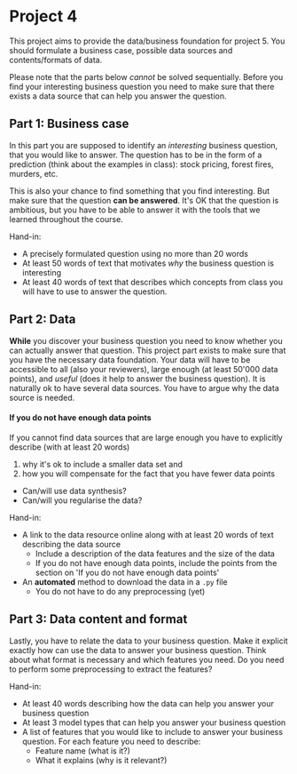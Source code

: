# Project 4

This project aims to provide the data/business foundation for project 5.
You should formulate a business case, possible data sources and contents/formats of data.

Please note that the parts below *cannot* be solved sequentially.
Before you find your interesting business question you need to make sure that there
exists a data source that can help you answer the question.

## Part 1: Business case
In this part you are supposed to identify an *interesting* business question,
that you would like to answer.
The question has to be in the form of a prediction (think about the examples in class):
stock pricing, forest fires, murders, etc.

This is also your chance to find something that you find interesting. 
But make sure that the question **can be answered**.
It's OK that the question is ambitious, but you have to be able to answer it
with the tools that we learned throughout the course.

Hand-in:
* A precisely formulated question using no more than 20 words
* At least 50 words of text that motivates *why* the business question is interesting
* At least 40 words of text that describes which concepts from class you will have to
  use to answer the question.

## Part 2: Data
**While** you discover your business question you need to know whether you can
actually answer that question.
This project part exists to make sure that you have the necessary data foundation.
Your data will have to be accessible to all (also your reviewers), large enough
(at least 50'000 data points), and *useful* (does it help to answer the business question).
It is naturally ok to have several data sources. 
You have to argue why the data source is needed.

#### If you do not have enough data points
If you cannot find data sources that are large enough you have to explicitly describe 
(with at least 20 words)
1. why it's ok to include a smaller data set and
2. how you will compensate for the fact that you have fewer data points
  * Can/will use data synthesis?
  * Can/will you regularise the data?

Hand-in:
* A link to the data resource online along with at least 20 words of text describing the 
  data source
  * Include a description of the data features and the size of the data
  * If you do not have enough data points, include the points from the section on
    'If you do not have enough data points'
* An **automated** method to download the data in a `.py` file
  * You do not have to do any preprocessing (yet)

## Part 3: Data content and format
Lastly, you have to relate the data to your business question.
Make it explicit exactly how can use the data to answer your business question.
Think about what format is necessary and which features you need.
Do you need to perform some preprocessing to extract the features?

Hand-in:
* At least 40 words describing how the data can help you answer your business question
* At least 3 model types that can help you answer your business question
* A list of features that you would like to include to answer your business question. 
  For each feature you need to describe:
  * Feature name (what is it?)
  * What it explains (why is it relevant?)